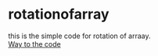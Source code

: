 # rotationofarray
this is the simple code for rotation of arraay.<br/>
[Way to the code](https://github.com/ASTHA193/rotationofarray/blob/master/rotationofarray.cpp)
